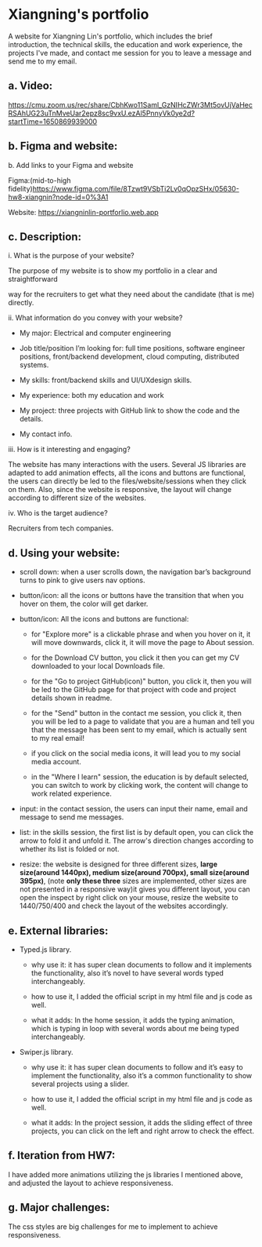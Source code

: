 # Xiangning's portfolio

A website for Xiangning Lin's portfolio, which includes the brief introduction, the technical skills, the education and work experience, the projects I've made, and contact me session for you to leave a message and send me to my email.

## a. Video:

https://cmu.zoom.us/rec/share/CbhKwo11Saml_GzNIHcZWr3Mt5ovUjVaHecRSAhUG23uTnMveUar2epz8sc9vxU.ezAl5PnnyVk0ye2d?startTime=1650869939000

## b. Figma and website:

b. Add links to your Figma and website

Figma:(mid-to-high fidelity)https://www.figma.com/file/8Tzwt9VSbTi2Lv0qOpzSHx/05630-hw8-xiangnin?node-id=0%3A1

Website: https://xiangninlin-portforlio.web.app

## c. Description:

i. What is the purpose of your website?

The purpose of my website is to show my portfolio in a clear and straightforward

way for the recruiters to get what they need about the candidate (that is me) directly.

ii. What information do you convey with your website?

- My major: Electrical and computer engineering

- Job title/position I’m looking for: full time positions, software engineer positions, front/backend development, cloud computing, distributed systems.

- My skills: front/backend skills and UI/UXdesign skills.

- My experience: both my education and work

- My project: three projects with GitHub link to show the code and the details.

- My contact info.

iii. How is it interesting and engaging?

The website has many interactions with the users. Several JS libraries are adapted to add animation effects, all the icons and buttons are functional, the users can directly be led to the files/website/sessions when they click on them. Also, since the website is responsive, the layout will change according to different size of the websites.

iv. Who is the target audience?

Recruiters from tech companies.

## d. Using your website:

- scroll down: when a user scrolls down, the navigation bar’s background turns to pink to give users nav options.

- button/icon: all the icons or buttons have the transition that when you hover on them, the color will get darker.

- button/icon: All the icons and buttons are functional:

  - for "Explore more" is a clickable phrase and when you hover on it, it will move downwards, click it, it will move the page to About session.

  * for the Download CV button, you click it then you can get my CV downloaded to your local Downloads file.

  * for the "Go to project GitHub(icon)" button, you click it, then you will be led to the GitHub page for that project with code and project details shown in readme.

  * for the "Send" button in the contact me session, you click it, then you will be led to a page to validate that you are a human and tell you that the message has been sent to my email, which is actually sent to my real email!

  - if you click on the social media icons, it will lead you to my social media account.

  - in the "Where I learn" session, the education is by default selected, you can switch to work by clicking work, the content will change to work related experience.

- input: in the contact session, the users can input their name, email and message to send me messages.

- list: in the skills session, the first list is by default open, you can click the arrow to fold it and unfold it. The arrow's direction changes according to whether its list is folded or not.

- resize: the website is designed for three different sizes, **large size(around 1440px), medium size(around 700px), small size(around 395px)**, (note **only these three** sizes are implemented, other sizes are not presented in a responsive way)it gives you different layout, you can open the inspect by right click on your mouse, resize the website to 1440/750/400 and check the layout of the websites accordingly.

## e. External libraries:

- Typed.js library.

  - why use it: it has super clean documents to follow and it implements the functionality, also it’s novel to have several words typed interchangeably.

  - how to use it, I added the official script in my html file and js code as well.

  - what it adds: In the home session, it adds the typing animation, which is typing in loop with several words about me being typed interchangeably.

- Swiper.js library.

  - why use it: it has super clean documents to follow and it’s easy to implement the functionality, also it’s a common functionality to show several projects using a slider.

  - how to use it, I added the official script in my html file and js code as well.

  - what it adds: In the project session, it adds the sliding effect of three projects, you can click on the left and right arrow to check the effect.

## f. Iteration from HW7:

I have added more animations utilizing the js libraries I mentioned above, and adjusted the layout to achieve responsiveness.

## g. Major challenges:

The css styles are big challenges for me to implement to achieve responsiveness.
